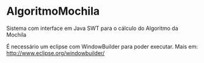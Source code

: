 AlgoritmoMochila
================

Sistema com interface em Java SWT para o cálculo do Algoritmo da Mochila

É necessário um eclipse com WindowBuilder para poder executar. Mais em: http://www.eclipse.org/windowbuilder/